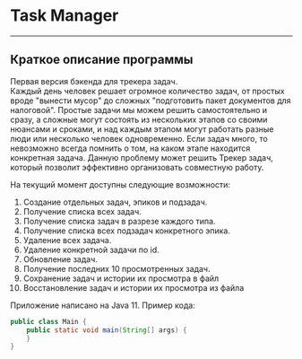 # **Task Manager**

---
## **Краткое описание программы**  

Первая версия бэкенда для трекера задач.  
Каждый день человек решает огромное количество задач,
от простых вроде "вынести мусор" до сложных "подготовить
пакет документов для налоговой". Простые задачи мы можем
решить самостоятельно и сразу, а сложные могут состоять
из нескольких этапов со своими нюансами и сроками, и над
каждым этапом могут работать разные люди или несколько
человек одновременно. Если задач много, то невозможно
всегда помнить о том, на каком этапе находится конкретная
задача. Данную проблему может решить Трекер задач, который
позволит эффективно организовать совместную работу. 

На текущий момент доступны следующие возможности:
1. Создание отдельных задач, эпиков и подзадач.
2. Получение списка всех задач.
3. Получение списка задач в разрезе каждого типа.
4. Получение списка всех подзадач конкретного эпика.
5. Удаление всех задача.
6. Удаление конкретной задачи по id.
7. Обновление задач.
8. Получение последних 10 просмотренных задач.
9. Сохранение задач и истории их просмотра в файл
10. Восстановление задач и истории их просмотра из файла

Приложение написано на Java 11. Пример кода:
```java
public class Main {
    public static void main(String[] args) {
    }
}
```






